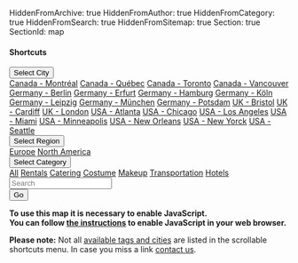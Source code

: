 HiddenFromArchive: true
HiddenFromAuthor: true
HiddenFromCategory: true
HiddenFromSearch: true
HiddenFromSitemap: true
Section: true
SectionId: map

<script type="text/javascript">
	// Default map location and configuration
	var mapBaseURL = "https://kartevonmorgen.org/"
    var currentTag = ["greenfilm"]
    var currentLocation = [37.788,-30.938];
	var currentZoomLevel = 3.00;
	
	// Search for a location using the nominatim openstreetmap api
	function searchLocation(search) {
		event.preventDefault();
		if(search.value) {
			var xhr = new XMLHttpRequest();
			xhr.open('GET', `https://nominatim.openstreetmap.org/search?q=${search.value}&format=json&polygon=1&addressdetails=0`);
			xhr.onload = function() {
				if (xhr.status === 200) {
					var response = JSON.parse(xhr.responseText)
					var zoomLevel = getZoomLevel(response[0]["boundingbox"]);
					mapControl([response[0]["lat"], response[0]["lon"]], zoomLevel, null)
					search.value = '';
				}
				else {
					alert('Search failed.  Returned status of ' + xhr.status);
				}
			};
			xhr.send(); 
		}
	}
	// Get a suitable zoom level for the size of the searched entity
	function getZoomLevel(boundingBox) {
		var size = Math.max(boundingBox[1]-boundingBox[0], boundingBox[3]-boundingBox[2]);
		// Look up zoom level: TO BE REPLACED BY SOME FANCY FORMULAR!!
		if (size < 0.05) { return 15} else
		if (size < 0.1) { return 14} else
		if (size < 0.3) { return 12} else
		if (size < 0.5) { return 11} else
		if (size < 1) { return 10} else
		if (size < 2) { return 9} else
		if (size < 4) { return 8} else
		if (size < 5) { return 6} else
		if (size < 10) { return 4} else {
			return 3.00
		}
	}
	// Function to control the iframe content
	function mapControl(loc, zoom, tag) {
		// If opened by onclick disable default (adding # to the url)
		if (event) {event.preventDefault()};
		// Checks if a new location, tag or zoom level is passed to the function
		// Using the default values if not
		currentLocation = Object.is(loc, null) ? currentLocation : loc;
		currentZoomLevel = Object.is(zoom, null) ? currentZoomLevel : zoom;
		currentTag = Object.is(tag, null) ? currentTag : tag;
		// Change iframe URL
		if (tag) {
			// Only change the search so a changed position by the user is not overwritten
			document.getElementById('greenProductionMap').src = `${mapBaseURL}#/?search=${currentTag.join('%20%23').replace(/^/,'%23')}`;
		} else {
			document.getElementById('greenProductionMap').src = `${mapBaseURL}#/?center=${currentLocation.join(',')}&zoom=${currentZoomLevel}&search=${currentTag.join('%20%23').replace(/^/,'%23')}`;
		}
	}
</script>

#### Shortcuts 
<div class="row justify-content-center text-white">
	<div class="col pt-2">
		<div class="dropdown" id="cities">
			<button class="btn btn-secondary dropdown-toggle" type="button" id="cityDropdownButton" data-toggle="dropdown" aria-haspopup="true" aria-expanded="false">
				Select City
			</button>
			<div class="dropdown-menu scrollable-menu" aria-labelledby="cityDropdownButton">
				<a class="dropdown-item" href="#" onclick="mapControl([45.493,-73.692], 10.00, null);">Canada - Montréal</a>
				<a class="dropdown-item" href="#" onclick="mapControl([46.803,-71.293], 10.00, null);">Canada - Québec</a>
				<a class="dropdown-item" href="#" onclick="mapControl([43.680,-79.443], 10.00, null);">Canada - Toronto</a>
				<a class="dropdown-item" href="#" onclick="mapControl([49.253,-123.139], 10.00, null);">Canada - Vancouver</a>
				<a class="dropdown-item" href="#" onclick="mapControl([52.503,13.293], 11.00, null);">Germany - Berlin</a>
				<a class="dropdown-item" href="#" onclick="mapControl([50.975,11.014], 11.00, null);">Germany - Erfurt</a>
				<a class="dropdown-item" href="#" onclick="mapControl([53.548,9.957], 11.00, null);">Germany - Hamburg</a>
				<a class="dropdown-item" href="#" onclick="mapControl([50.939,6.944], 11.00, null);">Germany - Köln</a>
				<a class="dropdown-item" href="#" onclick="mapControl([51.340,12.335], 11.00, null);">Germany - Leipzig</a>
				<a class="dropdown-item" href="#" onclick="mapControl([48.134,11.544], 11.00, null);">Germany - München</a>
				<a class="dropdown-item" href="#" onclick="mapControl([52.399,13.011], 11.00, null);">Germany - Potsdam</a>
				<a class="dropdown-item" href="#" onclick="mapControl([51.452,-2.606], 10.00, null);">UK - Bristol</a>
				<a class="dropdown-item" href="#" onclick="mapControl([51.480,-3.190], 10.00, null);">UK - Cardiff</a>
				<a class="dropdown-item" href="#" onclick="mapControl([51.500,-0.196], 10.00, null);">UK - London</a>
				<a class="dropdown-item" href="#" onclick="mapControl([33.747,-84.398], 10.00, null);">USA - Atlanta</a>
				<a class="dropdown-item" href="#" onclick="mapControl([41.877,-87.670], 10.00, null);">USA - Chicago</a>
				<a class="dropdown-item" href="#" onclick="mapControl([34.026,-118.264], 10.00, null);">USA - Los Angeles</a>
				<a class="dropdown-item" href="#" onclick="mapControl([25.778,-80.211], 10.00, null);">USA - Miami</a>
				<a class="dropdown-item" href="#" onclick="mapControl([44.958,-93.309], 10.00, null);">USA - Minneapolis</a>
				<a class="dropdown-item" href="#" onclick="mapControl([29.931,-90.102], 10.00, null);">USA - New Orleans</a>
				<a class="dropdown-item" href="#" onclick="mapControl([40.679,-73.996], 10.00, null);">USA - New Yorck</a>
				<a class="dropdown-item" href="#" onclick="mapControl([47.591,-122.324], 10.00, null);">USA - Seattle</a>
			</div>
		</div>
	</div>
	<div class="col pt-2">
			<div class="dropdown" id="region">
				<button class="btn btn-secondary dropdown-toggle" type="button" id="regionDropdownButton" data-toggle="dropdown" aria-haspopup="true" aria-expanded="false">
					Select Region
				</button>
				<div class="dropdown-menu scrollable-menu" aria-labelledby="regionDropdownButton">
					<a class="dropdown-item" href="#" onclick="mapControl([46.195,7.031], 5.00, null);">Europe</a>
					<a class="dropdown-item" href="#" onclick="mapControl([43.069,-96.328], 4.00, null);">North America</a>
				</div>
			</div>
	</div>
	<div class="col pt-2">
		<div class="dropdown" id="region">
			<button class="btn btn-secondary dropdown-toggle" type="button" id="categoryDropdownButton" data-toggle="dropdown" aria-haspopup="true" aria-expanded="false">
				Select Category
			</button>
			<div class="dropdown-menu scrollable-menu" aria-labelledby="categoryDropdownButton">
				<a class="dropdown-item" href="#" onclick="mapControl(null, null, ['greenfilm']);">All</a>
				<a class="dropdown-item" href="#" onclick="mapControl(null, null, ['greenfilm', 'rental']);">Rentals</a>
				<a class="dropdown-item" href="#" onclick="mapControl(null, null, ['greenfilm', 'catering']);">Catering</a>
				<a class="dropdown-item" href="#" onclick="mapControl(null, null, ['greenfilm', 'costume']);">Costume</a>
				<a class="dropdown-item" href="#" onclick="mapControl(null, null, ['greenfilm', 'makeup']);">Makeup</a>
				<a class="dropdown-item" href="#" onclick="mapControl(null, null, ['greenfilm', 'transport']);">Transportation</a>
				<a class="dropdown-item" href="#" onclick="mapControl(null, null, ['greenfilm', 'hotel']);">Hotels</a>
			</div>
		</div>
	</div>
	<div class="col-xl-5 col-lg-5 pt-2">
		<form onsubmit="searchLocation(document.getElementById('locationSearch'))">
			<div class="input-group">
				<input type="text" id="locationSearch" class="form-control" placeholder="Search">
				<div class="input-group-append">
					<button class="btn btn-success" type="submit">Go</button> 
				</div>
			</div>
		</form>
	</div>
</div>

<noscript>
	<div class="text-center text-white pt-5 pb-5">
	 <b>To use this map it is necessary to enable JavaScript.<br>
	 You can follow <a href="https://www.enable-javascript.com/">the instructions</a> to enable JavaScript in your web browser.</b>
	</div>
</noscript>

<iframe class="pt-3" id="greenProductionMap" name="greenProductionMap" style="height:75vh;display: none;border: none;" width="100%" height="100%"></iframe>

**Please note:** Not all [available tags and cities](#mapHowTo) are listed in the scrollable shortcuts menu. In case you miss a link [contact us](/contact/).

<!-- Connects to kartevonmorgen.org only if javascript is enabled -->
<script>
	document.getElementById('greenProductionMap').style["display"] = "inline-block";
	mapControl(null, null, null, null);
</script>